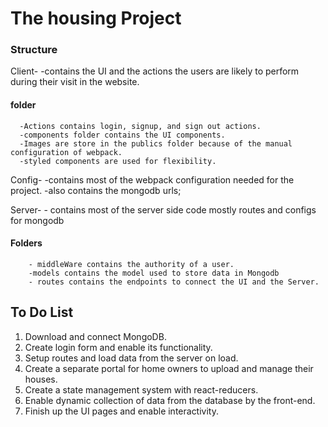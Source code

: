 # The housing Project 

### Structure

Client-
      -contains the UI and the actions the users are likely to perform during their visit in the website.
   #### folder
      -Actions contains login, signup, and sign out actions.
      -components folder contains the UI components.
      -Images are store in the publics folder because of the manual configuration of webpack. 
      -styled components are used for flexibility.

Config-
      -contains most of the webpack configuration needed for the project.
      -also contains the mongodb urls;

Server-
      - contains most of the server side code mostly routes and configs for mongodb
   #### Folders
        - middleWare contains the authority of a user.
        -models contains the model used to store data in Mongodb
        - routes contains the endpoints to connect the UI and the Server.


  ## To Do List

1. Download and connect MongoDB.
2. Create login form and enable its functionality.
3. Setup routes and load data from the server on load.
4. Create a separate portal for home owners to upload and manage their houses.
5. Create a state management system with react-reducers.
6. Enable dynamic collection of data from the database by the front-end.
7. Finish up the UI pages and enable interactivity.
